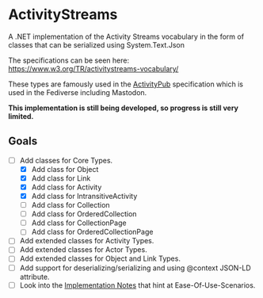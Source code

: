# ActivityStreams
A .NET implementation of the Activity Streams vocabulary in the form of classes that can be serialized using System.Text.Json

The specifications can be seen here: https://www.w3.org/TR/activitystreams-vocabulary/

These types are famously used in the [ActivityPub](https://www.w3.org/TR/activitypub/) specification which is used in the Fediverse including Mastodon.

**This implementation is still being developed, so progress is still very limited.**

## Goals
- [ ] Add classes for Core Types.
  - [x] Add class for Object
  - [x] Add class for Link
  - [x] Add class for Activity
  - [x] Add class for IntransitiveActivity
  - [ ] Add class for Collection
  - [ ] Add class for OrderedCollection
  - [ ] Add class for CollectionPage
  - [ ] Add class for OrderedCollectionPage
- [ ] Add extended classes for Activity Types.
- [ ] Add extended classes for Actor Types.
- [ ] Add extended classes for Object and Link Types.
- [ ] Add support for deserializing/serializing and using @context JSON-LD attribute.
- [ ] Look into the [Implementation Notes](https://www.w3.org/TR/activitystreams-vocabulary/#notes) that hint at Ease-Of-Use-Scenarios.
